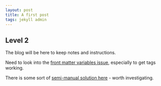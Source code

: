 ```yaml
---
layout: post
title: A first post 
tags: jekyll admin
---
```


## Level 2 

The blog will be here to keep notes and instructions. 

Need to look into the [front matter variables issue](https://jekyllrb.com/docs/front-matter/), especially to get tags working. 

There is some sort of [semi-manual solution here](https://www.assertnotmagic.com/2017/04/25/jekyll-tags-the-easy-way/) - worth investigating. 